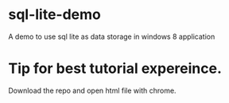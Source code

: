 # sql-lite-demo
A demo to use sql lite as data storage in windows 8 application

# Tip for best tutorial expereince.
Download the repo and open html file with chrome. 
